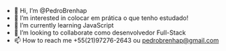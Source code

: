 - 👋 Hi, I’m @PedroBrenhap
- 👀 I’m interested in colocar em prática o que tenho  estudado!
- 🌱 I’m currently learning JavaScript
- 💞️ I’m looking to collaborate como desenvolvedor Full-Stack
- 📫 How to reach me  +55(21)97276-2643 ou pedrobrenhap@gmail.com

<!---
PedroBrenhap/PedroBrenhap is a ✨ special ✨ repository because its `README.md` (this file) appears on your GitHub profile.
You can click the Preview link to take a look at your changes.
--->
